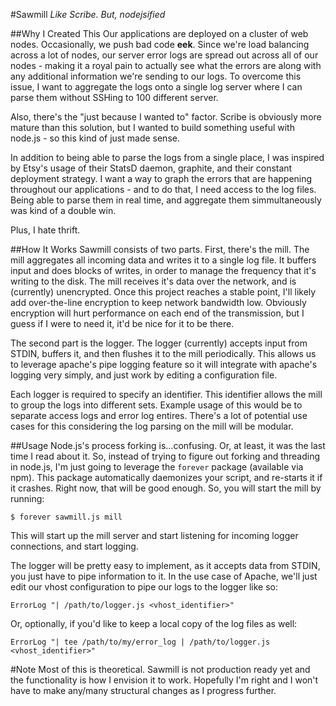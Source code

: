 #Sawmill
*Like Scribe. But, nodejsified*

##Why I Created This
Our applications are deployed on a cluster of web nodes.  Occasionally, we push bad code **eek**.  Since we're load balancing across a lot of nodes, our
server error logs are spread out across all of our nodes - making it a royal pain to actually see what the errors are
along with any additional information we're sending to our logs.  To overcome this issue, I want to aggregate the
logs onto a single log server where I can parse them without SSHing to 100 different server.

Also, there's the "just because I wanted to" factor.  Scribe is obviously more mature than this solution, but I wanted
to build something useful with node.js - so this kind of just made sense.

In addition to being able to parse the logs from a single place, I was inspired by Etsy's usage of their StatsD daemon,
graphite, and their constant deployment strategy.  I want a way to graph the errors that are happening throughout our
applications - and to do that, I need access to the log files.  Being able to parse them in real time, and aggregate
them simmultaneously was kind of a double win.

Plus, I hate thrift.

##How It Works
Sawmill consists of two parts.  First, there's the mill.  The mill aggregates all incoming data and writes it to a single
log file.  It buffers input and does blocks of writes, in order to manage the frequency that it's writing to the disk.
The mill receives it's data over the network, and is (currently) unencrypted.  Once this project reaches a stable point,
I'll likely add over-the-line encryption to keep network bandwidth low.  Obviously encryption will hurt performance on
each end of the transmission, but I guess if I were to need it, it'd be nice for it to be there.

The second part is the logger.  The logger (currently) accepts input from STDIN, buffers it, and then flushes it to the
mill periodically.  This allows us to leverage apache's pipe logging feature so it will integrate with apache's logging
very simply, and just work by editing a configuration file.

Each logger is required to specify an identifier.  This identifier allows the mill to group the logs into different sets.
Example usage of this would be to separate access logs and error log entires.  There's a lot of potential use cases for
this considering the log parsing on the mill will be modular.

##Usage
Node.js's process forking is...confusing.  Or, at least, it was the last time I read about it.  So, instead of trying
to figure out forking and threading in node.js, I'm just going to leverage the `forever` package (available via npm).
This package automatically daemonizes your script, and re-starts it if it crashes.  Right now, that will be good enough.
So, you will start the mill by running:

```
$ forever sawmill.js mill
```

This will start up the mill server and start listening for incoming logger connections, and start logging.

The logger will be pretty easy to implement, as it accepts data from STDIN, you just have to pipe information to it.
In the use case of Apache, we'll just edit our vhost configuration to pipe our logs to the logger like so:

```
ErrorLog "| /path/to/logger.js <vhost_identifier>"
```

Or, optionally, if you'd like to keep a local copy of the log files as well:

```
ErrorLog "| tee /path/to/my/error_log | /path/to/logger.js <vhost_identifier>"
```

#Note
Most of this is theoretical.  Sawmill is not production ready yet and the functionality is how I envision it to work.
Hopefully I'm right and I won't have to make any/many structural changes as I progress further.